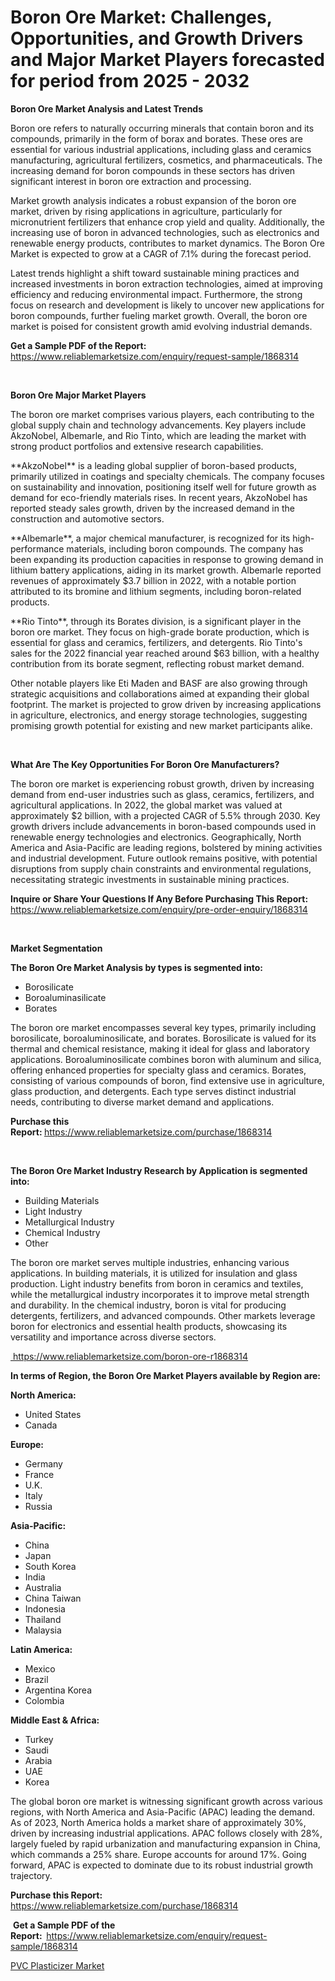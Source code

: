<p><h1>Boron Ore Market: Challenges, Opportunities, and Growth Drivers and Major Market Players forecasted for period from 2025 - 2032</h1></p><p><strong>Boron Ore Market Analysis and Latest Trends</strong></p>
<p><p>Boron ore refers to naturally occurring minerals that contain boron and its compounds, primarily in the form of borax and borates. These ores are essential for various industrial applications, including glass and ceramics manufacturing, agricultural fertilizers, cosmetics, and pharmaceuticals. The increasing demand for boron compounds in these sectors has driven significant interest in boron ore extraction and processing.</p><p>Market growth analysis indicates a robust expansion of the boron ore market, driven by rising applications in agriculture, particularly for micronutrient fertilizers that enhance crop yield and quality. Additionally, the increasing use of boron in advanced technologies, such as electronics and renewable energy products, contributes to market dynamics. The Boron Ore Market is expected to grow at a CAGR of 7.1% during the forecast period. </p><p>Latest trends highlight a shift toward sustainable mining practices and increased investments in boron extraction technologies, aimed at improving efficiency and reducing environmental impact. Furthermore, the strong focus on research and development is likely to uncover new applications for boron compounds, further fueling market growth. Overall, the boron ore market is poised for consistent growth amid evolving industrial demands.</p></p>
<p><strong>Get a Sample PDF of the Report:&nbsp;</strong> <a href="https://www.reliablemarketsize.com/enquiry/request-sample/1868314?utm_campaign=3166&utm_medium=2&utm_source=Github&utm_content=ia&utm_term=01042025&utm_id=boron-ore">https://www.reliablemarketsize.com/enquiry/request-sample/1868314</a></p>
<p>&nbsp;</p>
<p><strong>Boron Ore Major Market Players</strong></p>
<p><p>The boron ore market comprises various players, each contributing to the global supply chain and technology advancements. Key players include AkzoNobel, Albemarle, and Rio Tinto, which are leading the market with strong product portfolios and extensive research capabilities.</p><p>**AkzoNobel** is a leading global supplier of boron-based products, primarily utilized in coatings and specialty chemicals. The company focuses on sustainability and innovation, positioning itself well for future growth as demand for eco-friendly materials rises. In recent years, AkzoNobel has reported steady sales growth, driven by the increased demand in the construction and automotive sectors.</p><p>**Albemarle**, a major chemical manufacturer, is recognized for its high-performance materials, including boron compounds. The company has been expanding its production capacities in response to growing demand in lithium battery applications, aiding in its market growth. Albemarle reported revenues of approximately $3.7 billion in 2022, with a notable portion attributed to its bromine and lithium segments, including boron-related products.</p><p>**Rio Tinto**, through its Borates division, is a significant player in the boron ore market. They focus on high-grade borate production, which is essential for glass and ceramics, fertilizers, and detergents. Rio Tinto's sales for the 2022 financial year reached around $63 billion, with a healthy contribution from its borate segment, reflecting robust market demand.</p><p>Other notable players like Eti Maden and BASF are also growing through strategic acquisitions and collaborations aimed at expanding their global footprint. The market is projected to grow driven by increasing applications in agriculture, electronics, and energy storage technologies, suggesting promising growth potential for existing and new market participants alike.</p></p>
<p>&nbsp;</p>
<p><strong>What Are The Key Opportunities For Boron Ore Manufacturers?</strong></p>
<p><p>The boron ore market is experiencing robust growth, driven by increasing demand from end-user industries such as glass, ceramics, fertilizers, and agricultural applications. In 2022, the global market was valued at approximately $2 billion, with a projected CAGR of 5.5% through 2030. Key growth drivers include advancements in boron-based compounds used in renewable energy technologies and electronics. Geographically, North America and Asia-Pacific are leading regions, bolstered by mining activities and industrial development. Future outlook remains positive, with potential disruptions from supply chain constraints and environmental regulations, necessitating strategic investments in sustainable mining practices.</p></p>
<p><strong>Inquire or Share Your Questions If Any Before Purchasing This Report:</strong> <a href="https://www.reliablemarketsize.com/enquiry/pre-order-enquiry/1868314?utm_campaign=3166&utm_medium=2&utm_source=Github&utm_content=ia&utm_term=01042025&utm_id=boron-ore">https://www.reliablemarketsize.com/enquiry/pre-order-enquiry/1868314</a></p>
<p>&nbsp;</p>
<p><strong>Market Segmentation</strong></p>
<p><strong>The Boron Ore Market Analysis by types is segmented into:</strong></p>
<p><ul><li>Borosilicate</li><li>Boroaluminasilicate</li><li>Borates</li></ul></p>
<p><p>The boron ore market encompasses several key types, primarily including borosilicate, boroaluminosilicate, and borates. Borosilicate is valued for its thermal and chemical resistance, making it ideal for glass and laboratory applications. Boroaluminosilicate combines boron with aluminum and silica, offering enhanced properties for specialty glass and ceramics. Borates, consisting of various compounds of boron, find extensive use in agriculture, glass production, and detergents. Each type serves distinct industrial needs, contributing to diverse market demand and applications.</p></p>
<p><strong>Purchase this Report:&nbsp;</strong><a href="https://www.reliablemarketsize.com/purchase/1868314?utm_campaign=3166&utm_medium=2&utm_source=Github&utm_content=ia&utm_term=01042025&utm_id=boron-ore">https://www.reliablemarketsize.com/purchase/1868314</a></p>
<p>&nbsp;</p>
<p><strong>The Boron Ore Market Industry Research by Application is segmented into:</strong></p>
<p><ul><li>Building Materials</li><li>Light Industry</li><li>Metallurgical Industry</li><li>Chemical Industry</li><li>Other</li></ul></p>
<p><p>The boron ore market serves multiple industries, enhancing various applications. In building materials, it is utilized for insulation and glass production. Light industry benefits from boron in ceramics and textiles, while the metallurgical industry incorporates it to improve metal strength and durability. In the chemical industry, boron is vital for producing detergents, fertilizers, and advanced compounds. Other markets leverage boron for electronics and essential health products, showcasing its versatility and importance across diverse sectors.</p></p>
<p><a href="https://www.reliablemarketsize.com/boron-ore-r1868314?utm_campaign=3166&utm_medium=2&utm_source=Github&utm_content=ia&utm_term=01042025&utm_id=boron-ore">&nbsp;https://www.reliablemarketsize.com/boron-ore-r1868314</a></p>
<p><strong>In terms of Region, the Boron Ore Market Players available by Region are:</strong></p>
<p>
    <p> <strong> North America: </strong>
        <ul>
            <li>United States</li>
            <li>Canada</li>
        </ul>
        </p> 
    <p> <strong> Europe: </strong>
        <ul>
            <li>Germany</li>
            <li>France</li>
            <li>U.K.</li>
            <li>Italy</li>
            <li>Russia</li>
        </ul>
        </p> 
    <p> <strong> Asia-Pacific: </strong>
        <ul>
            <li>China</li>
            <li>Japan</li>
            <li>South Korea</li>
            <li>India</li>
            <li>Australia</li>
            <li>China Taiwan</li>
            <li>Indonesia</li>
            <li>Thailand</li>
            <li>Malaysia</li>
        </ul>
        </p> 
    <p> <strong> Latin America: </strong>
        <ul>
            <li>Mexico</li>
            <li>Brazil</li>
            <li>Argentina Korea</li>
            <li>Colombia</li>
        </ul>
        </p> 
    <p> <strong> Middle East & Africa: </strong>
        <ul>
            <li>Turkey</li>
            <li>Saudi</li>
            <li>Arabia</li>
            <li>UAE</li>
            <li>Korea</li>
        </ul>
    </p>
    </p>
<p><p>The global boron ore market is witnessing significant growth across various regions, with North America and Asia-Pacific (APAC) leading the demand. As of 2023, North America holds a market share of approximately 30%, driven by increasing industrial applications. APAC follows closely with 28%, largely fueled by rapid urbanization and manufacturing expansion in China, which commands a 25% share. Europe accounts for around 17%. Going forward, APAC is expected to dominate due to its robust industrial growth trajectory.</p></p>
<p><strong>Purchase this Report: </strong><a href="https://www.reliablemarketsize.com/purchase/1868314?utm_campaign=3166&utm_medium=2&utm_source=Github&utm_content=ia&utm_term=01042025&utm_id=boron-ore">https://www.reliablemarketsize.com/purchase/1868314</a></p>
<p>&nbsp;<strong>Get a Sample PDF of the Report:&nbsp;&nbsp;</strong><a href="https://www.reliablemarketsize.com/enquiry/request-sample/1868314?utm_campaign=3166&utm_medium=2&utm_source=Github&utm_content=ia&utm_term=01042025&utm_id=boron-ore">https://www.reliablemarketsize.com/enquiry/request-sample/1868314</a></p>
<p><strong></strong></p>
<p><p><a href="https://github.com/anggigpps/Market-Research-Report-List-1/blob/main/pvc-plasticizer-market.md?utm_campaign=3166&utm_medium=2&utm_source=Github&utm_content=ia&utm_term=01042025&utm_id=boron-ore">PVC Plasticizer Market</a></p></p>
